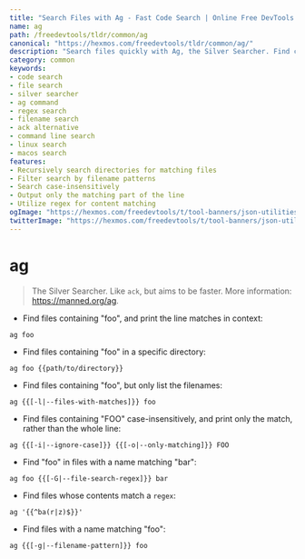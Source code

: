 ```yaml
---
title: "Search Files with Ag - Fast Code Search | Online Free DevTools by Hexmos"
name: ag
path: /freedevtools/tldr/common/ag
canonical: "https://hexmos.com/freedevtools/tldr/common/ag/"
description: "Search files quickly with Ag, the Silver Searcher. Find code efficiently across directories with advanced regex and filename pattern matching. Free online tool, no registration required."
category: common
keywords:
- code search
- file search
- silver searcher
- ag command
- regex search
- filename search
- ack alternative
- command line search
- linux search
- macos search
features:
- Recursively search directories for matching files
- Filter search by filename patterns
- Search case-insensitively
- Output only the matching part of the line
- Utilize regex for content matching
ogImage: "https://hexmos.com/freedevtools/t/tool-banners/json-utilities-banner.png"
twitterImage: "https://hexmos.com/freedevtools/t/tool-banners/json-utilities-banner.png"
---
```


# ag

> The Silver Searcher. Like `ack`, but aims to be faster.
> More information: <https://manned.org/ag>.

- Find files containing "foo", and print the line matches in context:

`ag foo`

- Find files containing "foo" in a specific directory:

`ag foo {{path/to/directory}}`

- Find files containing "foo", but only list the filenames:

`ag {{[-l|--files-with-matches]}} foo`

- Find files containing "FOO" case-insensitively, and print only the match, rather than the whole line:

`ag {{[-i|--ignore-case]}} {{[-o|--only-matching]}} FOO`

- Find "foo" in files with a name matching "bar":

`ag foo {{[-G|--file-search-regex]}} bar`

- Find files whose contents match a `regex`:

`ag '{{^ba(r|z)$}}'`

- Find files with a name matching "foo":

`ag {{[-g|--filename-pattern]}} foo`
